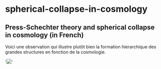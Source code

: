 # spherical-collapse-in-cosmology
## Press-Schechter theory and spherical collapse in cosmology (in French) 

Voici une observation qui illustre plutôt bien la formation hierarchique des grandes structures en fonction de la cosmologie. 


'![](https://i.imgur.com/WreaT44.jpeg)'
